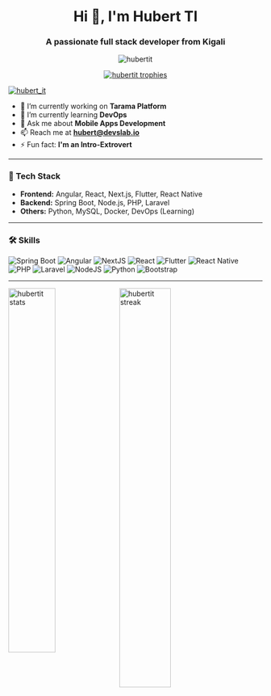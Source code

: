 <h1 align="center">Hi 👋, I'm Hubert TI</h1>
<h3 align="center">A passionate full stack developer from Kigali</h3>

<p align="center">
  <img src="https://komarev.com/ghpvc/?username=hubertit&label=Profile%20views&color=0e75b6&style=flat" alt="hubertit" />
</p>

<p align="center">
  <a href="https://github.com/ryo-ma/github-profile-trophy">
    <img src="https://github-profile-trophy.vercel.app/?username=hubertit&theme=darkhub&no-frame=true" alt="hubertit trophies" />
  </a>
</p>

<p align="left">
  <a href="https://twitter.com/hubert_it" target="blank">
    <img src="https://img.shields.io/twitter/follow/hubert_it?logo=twitter&style=for-the-badge&theme=dark" alt="hubert_it" />
  </a>
</p>

- 🔭 I’m currently working on **Tarama Platform**
- 🌱 I’m currently learning **DevOps**
- 💬 Ask me about **Mobile Apps Development**
- 📫 Reach me at **hubert@devslab.io**
- ⚡ Fun fact: **I'm an Intro-Extrovert**

---

### 🚀 Tech Stack
- **Frontend:** Angular, React, Next.js, Flutter, React Native
- **Backend:** Spring Boot, Node.js, PHP, Laravel
- **Others:** Python, MySQL, Docker, DevOps (Learning)

---

### 🛠️ Skills

![Spring Boot](https://img.shields.io/badge/SpringBoot-6DB33F?style=for-the-badge&logo=springboot&logoColor=white)
![Angular](https://img.shields.io/badge/Angular-DD0031?style=for-the-badge&logo=angular&logoColor=white)
![NextJS](https://img.shields.io/badge/Next.js-000000?style=for-the-badge&logo=nextdotjs&logoColor=white)
![React](https://img.shields.io/badge/React-61DAFB?style=for-the-badge&logo=react&logoColor=black)
![Flutter](https://img.shields.io/badge/Flutter-02569B?style=for-the-badge&logo=flutter&logoColor=white)
![React Native](https://img.shields.io/badge/React%20Native-61DAFB?style=for-the-badge&logo=react&logoColor=black)
![PHP](https://img.shields.io/badge/PHP-777BB4?style=for-the-badge&logo=php&logoColor=white)
![Laravel](https://img.shields.io/badge/Laravel-FF2D20?style=for-the-badge&logo=laravel&logoColor=white)
![NodeJS](https://img.shields.io/badge/Node.js-339933?style=for-the-badge&logo=nodedotjs&logoColor=white)
![Python](https://img.shields.io/badge/Python-3776AB?style=for-the-badge&logo=python&logoColor=white)
![Bootstrap](https://img.shields.io/badge/Bootstrap-7952B3?style=for-the-badge&logo=bootstrap&logoColor=white)

---

<p>&nbsp;
  <img align="left" width="43%" src="https://github-readme-stats.vercel.app/api?username=hubertit&theme=dark&show_icons=true&locale=en" alt="hubertit stats" />
  <img align="left" width="45%" src="https://github-readme-streak-stats.herokuapp.com/?user=hubertit&theme=dark" alt="hubertit streak" />
</p>
